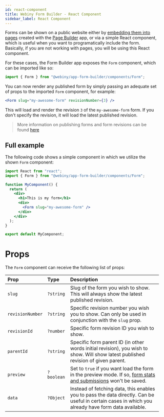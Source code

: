 ```yaml
---
id: react-component
title: Webiny Form Builder - React Component
sidebar_label: React Component
---
```


Forms can be shown on a public website either by [embedding them into pages](/docs/webiny-apps/form-builder/embed-forms-via-page-builder) created with the [Page Builder](/docs/webiny-apps/page-builder/introduction) app, or via a simple React component, which is useful when you want to programatically include the form. Basically, if you are not working with pages, you will be using this React component.

For these cases, the Form Builder app exposes the `Form` component, which can be imported like so:

```js
import { Form } from "@webiny/app-form-builder/components/Form";
```

You can now render any published form by simply passing an adequate set of props to the imported `Form` component, for example:

```jsx
<Form slug="my-awesome-form" revisionNumber={3} />
```

This will load and render the revision `3` of the `my-awesome-form` form. If you don't specify the revision, it will load the latest published revision.

> More information on publishing forms and form revisions can be found [here](/docs/webiny-apps/form-builder/revisions-and-publishing)

## Full example

The following code shows a simple component in which we utilize the shown `Form` component:

```jsx
import React from "react";
import { Form } from "@webiny/app-form-builder/components/Form";

function MyComponent() {
  return (
    <div>
      <h1>This is my form</h1>
      <div>
        <Form slug="my-awesome-form" />
      </div>
    </div>
  );
}

export default MyComponent;
```

# Props
The `Form` component can receive the following list of props:

| Prop             | Type       | Description                                                                                                                                                 |
| :--------------- | :--------- | :---------------------------------------------------------------------------------------------------------------------------------------------------------- |
| `slug`           | `?string`  | Slug of the form you wish to show. This will always show the latest published revision.                                                                     |
| `revisionNumber` | `?string`  | Specific revision number you wish you to show. Can only be used in conjunction with the `slug` prop.                                                        |
| `revisionId`     | `?number`  | Specific form revision ID you wish to show.                                                                                                                 |
| `parentId`       | `?string`  | Specific form parent ID (in other words initial revision), you wish to show. Will show latest published revision of given parent.                           |
| `preview`        | `?boolean` | Set to `true` if you want load the form in the preview mode. If so, [form stats and submissions](/docs/webiny-apps/form-builder/form-stats) won't be saved. |
| `data`           | `?Object`  | Instead of fetching data, this enables you to pass the data directly. Can be useful in certain cases in which you already have form data available.         |
